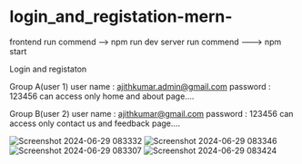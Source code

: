 # login_and_registation-mern-

frontend run commend --> npm run dev
server run commend  ---> npm start

Login and registaton

Group A(user 1)
user name : ajithkumar.admin@gmail.com
password : 123456
can access only home and about page....

Group B(user 2)
user name : ajithkumar@gmail.com
password : 123456
can access only contact us and feedback page....

![Screenshot 2024-06-29 083332](https://github.com/ajithkumar3873/login_and_registation-mern-/assets/127074798/d7097ebf-cc99-4c9a-9859-8441380002d7)
![Screenshot 2024-06-29 083346](https://github.com/ajithkumar3873/login_and_registation-mern-/assets/127074798/70b9bd00-12c9-4976-a14e-8908f1f78f56)
![Screenshot 2024-06-29 083307](https://github.com/ajithkumar3873/login_and_registation-mern-/assets/127074798/a64f866f-ee61-4df0-8866-0a0e90a70a9c)
![Screenshot 2024-06-29 083424](https://github.com/ajithkumar3873/login_and_registation-mern-/assets/127074798/a165e790-dda8-4f92-8b80-5867cfdb435f)






